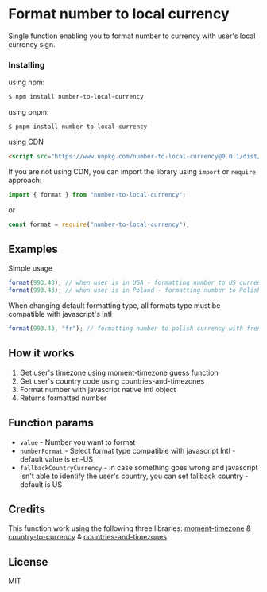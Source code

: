 # Format number to local currency

Single function enabling you to format number to currency with user's local currency sign.

### Installing

using npm:

```bash
$ npm install number-to-local-currency
```

using pnpm:

```bash
$ pnpm install number-to-local-currency
```

using CDN

```html
<script src="https://www.unpkg.com/number-to-local-currency@0.0.1/dist/index.js"></script>
```

If you are not using CDN, you can import the library using `import` or `require` approach:

```js
import { format } from "number-to-local-currency";
```

or

```js
const format = require("number-to-local-currency");
```

## Examples

Simple usage

```js
format(993.43); // when user is in USA - formatting number to US currency with US formatting  output: $ 999.43
format(993.43); // when user is in Poland - formatting number to Polish currency with US formatting  output: PLN 999.43
```

When changing default formatting type, all formats type must be compatible with javascript's Intl

```js
format(993.43, "fr"); // formatting number to polish currency with french formatting  output: 993,43 PLN
```

## How it works

1. Get user's timezone using moment-timezone guess function
2. Get user's country code using countries-and-timezones
3. Format number with javascript native Intl object
4. Returns formatted number

## Function params

- `value` - Number you want to format
- `numberFormat` - Select format type compatible with javascript Intl - default value is en-US
- `fallbackCountryCurrency` - In case something goes wrong and javascript isn't able to identify the user's country, you can set fallback country - default is US

## Credits

This function work using the following three libraries: [moment-timezone](https://www.npmjs.com/package/moment-timezone) & [country-to-currency](https://www.npmjs.com/package/country-to-currency) & [countries-and-timezones](https://www.npmjs.com/package/countries-and-timezones)

## License

MIT

